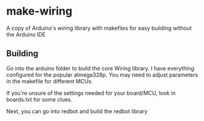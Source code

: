 make-wiring
===========

A copy of Arduino's wiring library with makefiles for easy building without the Arduino IDE

## Building

Go into the arduino folder to build the core Wiring library. I have everything configured for the popular atmega328p. You may need to adjust parameters in the makefile for different MCUs.

If you're unsure of the settings needed for your board/MCU, look in boards.txt for some clues.

Next, you can go into redbot and build the redbot library

